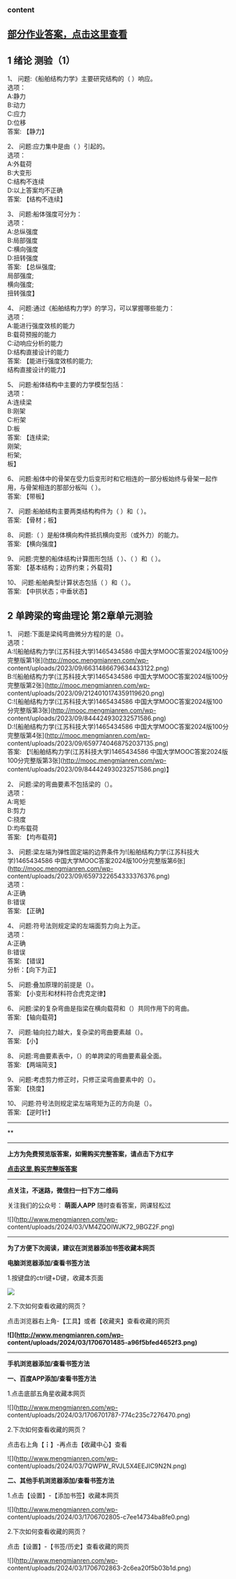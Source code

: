 ### content

## [部分作业答案，点击这里查看](http://mooc.mengmianren.com/mooc/333209.html)

## 1 绪论 测验（1）

1、 问题:《船舶结构力学》主要研究结构的（    ）响应。  
选项：  
A:静力  
B:动力  
C:应力  
D:位移  
答案: 【静力】

2、 问题:应力集中是由（    ）引起的。  
选项：  
A:外载荷  
B:大变形  
C:结构不连续  
D:以上答案均不正确  
答案: 【结构不连续】

3、 问题:船体强度可分为：  
选项：  
A:总纵强度  
B:局部强度  
C:横向强度  
D:扭转强度  
答案: 【总纵强度;  
局部强度;  
横向强度;  
扭转强度】

4、 问题:通过《船舶结构力学》的学习，可以掌握哪些能力：  
选项：  
A:能进行强度效核的能力  
B:载荷预报的能力  
C:动响应分析的能力  
D:结构直接设计的能力  
答案: 【能进行强度效核的能力;  
结构直接设计的能力】

5、 问题:船体结构中主要的力学模型包括：  
选项：  
A:连续梁  
B:刚架  
C:桁架  
D:板  
答案: 【连续梁;  
刚架;  
桁架;  
板】

6、 问题:船体中的骨架在受力后变形时和它相连的一部分板始终与骨架一起作用，与骨架相连的那部分板叫（  ）。  
答案: 【带板】

7、 问题:船舶结构主要两类结构构件为（  ）和（  ）。  
答案: 【骨材；板】

8、 问题:（    ）是船体横向构件抵抗横向变形（或外力）的能力。  
答案: 【横向强度】

9、 问题:完整的船体结构计算图形包括（    ）、（    ）和（    ）。  
答案: 【基本结构；边界约束；外载荷】

10、 问题:船舶典型计算状态包括（    ）和（    ）。  
答案: 【中拱状态；中垂状态】

## 2 单跨梁的弯曲理论 第2章单元测验

1、 问题:下面是梁纯弯曲微分方程的是（）。  
选项：  
A:![船舶结构力学\(江苏科技大学\)1465434586
中国大学MOOC答案2024版100分完整版第1张](http://mooc.mengmianren.com/wp-
content/uploads/2023/09/6631486679634433122.png)  
B:![船舶结构力学\(江苏科技大学\)1465434586
中国大学MOOC答案2024版100分完整版第2张](http://mooc.mengmianren.com/wp-
content/uploads/2023/09/2124010174359119620.png)  
C:![船舶结构力学\(江苏科技大学\)1465434586
中国大学MOOC答案2024版100分完整版第3张](http://mooc.mengmianren.com/wp-
content/uploads/2023/09/844424930232571586.png)  
D:![船舶结构力学\(江苏科技大学\)1465434586
中国大学MOOC答案2024版100分完整版第4张](http://mooc.mengmianren.com/wp-
content/uploads/2023/09/6597740468752037135.png)  
答案: 【![船舶结构力学\(江苏科技大学\)1465434586
中国大学MOOC答案2024版100分完整版第3张](http://mooc.mengmianren.com/wp-
content/uploads/2023/09/844424930232571586.png)】

2、 问题:梁的弯曲要素不包括梁的（）。  
选项：  
A:弯矩  
B:剪力  
C:挠度  
D:均布载荷  
答案: 【均布载荷】

3、 问题:梁左端为弹性固定端的边界条件为![船舶结构力学\(江苏科技大学\)1465434586
中国大学MOOC答案2024版100分完整版第6张](http://mooc.mengmianren.com/wp-
content/uploads/2023/09/6597322654333376376.png)  
选项：  
A:正确  
B:错误  
答案: 【正确】

4、 问题:符号法则规定梁的左端面剪力向上为正。  
选项：  
A:正确  
B:错误  
答案: 【错误】  
分析：【向下为正】

5、 问题:叠加原理的前提是（）。  
答案: 【小变形和材料符合虎克定律】

6、 问题:梁的复杂弯曲是指梁在横向载荷和（）共同作用下的弯曲。  
答案: 【轴向载荷】

7、 问题:轴向拉力越大，复杂梁的弯曲要素越（）。  
答案: 【小】

8、 问题:弯曲要素表中，（）的单跨梁的弯曲要素最全面。  
答案: 【两端简支】

9、 问题:考虑剪力修正时，只修正梁弯曲要素中的（）。  
答案: 【挠度】

10、 问题:符号法则规定梁左端弯矩为正的方向是（）。  
答案: 【逆时针】

* * *

**

* * *

**上方为免费预览版答案，如需购买完整答案，请点击下方红字**

[**点击这里,购买完整版答案**](http://mooc.mengmianren.com/mooc2/110805.html)

* * *

**点关注，不迷路，微信扫一扫下方二维码**

关注我们的公众号： **萌面人APP** 随时查看答案，网课轻松过

![](http://www.mengmianren.com/wp-
content/uploads/2024/03/VM4ZQOIWJK72_9BGZ2F.png)

* * *

**为了方便下次阅读，建议在浏览器添加书签收藏本网页**

**电脑浏览器添加/查看书签方法**

1.按键盘的ctrl键+D键，收藏本页面

![](http://www.mengmianren.com/wp-content/uploads/2024/03/AF9T_JKKHAJN.png)

2.下次如何查看收藏的网页？

点击浏览器右上角-【工具】或者【收藏夹】查看收藏的网页

**![](http://www.mengmianren.com/wp-
content/uploads/2024/03/1706701485-a96f5bfed4652f3.png)**

* * *

**手机浏览器添加/查看书签方法**

**一、百度APP添加/查看书签方法**

1.点击底部五角星收藏本网页

![](http://www.mengmianren.com/wp-
content/uploads/2024/03/1706701787-774c235c7276470.png)

2.下次如何查看收藏的网页？

点击右上角【┇】-再点击【收藏中心】查看

![](http://www.mengmianren.com/wp-
content/uploads/2024/03/7QWPW_RVJL5X4EEJIC9N2N.png)

**二、其他手机浏览器添加/查看书签方法**

1.点击【设置】-【添加书签】收藏本网页

![](http://www.mengmianren.com/wp-
content/uploads/2024/03/1706702805-c7ee14734ba8fe0.png)

2.下次如何查看收藏的网页？

点击【设置】-【书签/历史】查看收藏的网页

![](http://www.mengmianren.com/wp-
content/uploads/2024/03/1706702863-2c6ea20f5b03b1d.png)


